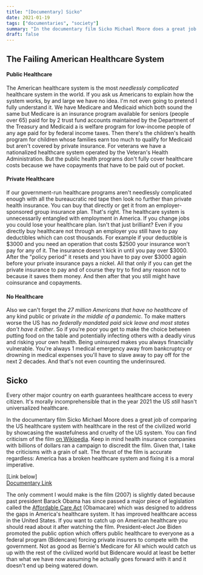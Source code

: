 ```yaml
---
title: "[Documentary] Sicko"
date: 2021-01-19
tags: ["documentaries", "society"]
summary: "In the documentary film Sicko Michael Moore does a great job of comparing the US healthcare system with healthcare in the rest of the civilized world by showcasing the wastefulness and cruelty of the US system."
draft: false
---
```

## The Failing American Healthcare System
#### Public Healthcare
The American healthcare system is the most _needlessly complicated_ healthcare system in the world. If you ask us Americans to explain how the system works, by and large we have no idea. I'm not even going to pretend I fully understand it. We have Medicare and Medicaid which both sound the same but Medicare is an insurance program available for seniors (people over 65) paid for by 2 trust fund accounts maintained by the Department of the Treasury and Medicaid a is welfare program for low-income people of any age paid for by federal income taxes. Then there's the children's health program for children whose families earn too much to qualify for Medicaid but aren't covered by private insurance. For veterans we have a nationalized healthcare system operated by the Veteran's Health Administration. But the public health programs don't fully cover healthcare costs because we have copayments that have to be paid out of pocket.

#### Private Healthcare
If our government-run healthcare programs aren't needlessly complicated enough with all the bureaucratic red tape then look no further than private health insurance. You can buy that directly or get it from an employer-sponsored group insurance plan. That's right. The healthcare system is unnecessarily entangled with employment in America. If you change jobs you could lose your healthcare plan. Isn't that just brilliant? Even if you directly buy healthcare not through an employer you still have to pay deductibles which can cost thousands. For example if your deductible is $3000 and you need an operation that costs $2500 your insurance won't pay for any of it. The insurance doesn't kick in until you pay over $3000. After the "policy period" it resets and you have to pay over $3000 again before your private insurance pays a nickel. All that only if you can get the private insurance to pay and of course they try to find any reason not to because it saves them money. And then after that you still might have coinsurance and copayments.

#### No Healthcare
Also we can't forget the _27 million Americans that have no healthcare_ of any kind public or private _in the middle of a pandemic_. To make matters worse the US has _no federally mandated paid sick leave and most states don't have it either_. So if you're poor you get to make the choice between putting food on the table and potentially infecting others with a deadly virus and risking your own health. Being uninsured makes you always financially vulnerable. You're always 1 medical emergency away from bankcruptcy or drowning in medical expenses you'll have to slave away to pay off for the next 2 decades. And that's not even counting the underinsured.

## Sicko
Every other major country on earth guarantees healthcare access to every citizen. It's morally incomprehensible that in the year 2021 the US _still_ hasn't universalized healthcare.

In the documentary film Sicko Michael Moore does a great job of comparing the US healthcare system with healthcare in the rest of the civilized world by showcasing the wastefulness and cruelty of the US system. You can find criticism of the film [on Wikipedia](https://en.wikipedia.org/wiki/Sicko#Response). Keep in mind health insurance companies with billions of dollars ran a campaign to discredit the film. Given that, I take the criticisms with a grain of salt. The thrust of the film is accurate regardless: America has a broken healthcare system and fixing it is a moral imperative.

\[Link below\]  
[Documentary Link](https://michaelmoore.com/movies/sicko/)

The only comment I would make is the film (2007) is slightly dated because past president Barack Obama has since passed a major piece of legislation called the [Affordable Care Act](https://en.wikipedia.org/wiki/Affordable_Care_Act) (Obamacare) which was designed to address the gaps in America's healthcare system. It has improved healthcare access in the United States. If you want to catch up on American healthcare you should read about it after watching the film. President-elect Joe Biden promoted the public option which offers public healthcare to everyone as a federal program (Bidencare) forcing private insurers to compete with the government. Not as good as Bernie's Medicare for All which would catch us up with the rest of the civilized world but Bidencare would at least be better than what we have now assuming he actually goes forward with it and it doesn't end up being watered down.

